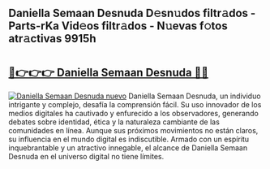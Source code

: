 ## Daniella Semaan Desnuda D𝚎sn𝚞dos filtr𝚊dos - Parts-rKa Vid𝚎os filtr𝚊dos - N𝚞evas f𝚘tos atr𝚊ctivas 9915h

# <h2><a href="http://mbc8q8.tromn.icu/?c=Daniella+Semaan+Desnuda">🔗👉👉👉 Daniella Semaan Desnuda 🔗🔗</a></h2>

[![Daniella Semaan Desnuda nuevo](https://i.imgur.com/pEAQMta.gif)](http://mbc8q8.tromn.icu/?c=Daniella+Semaan+Desnuda)
Daniella Semaan Desnuda, un individuo intrigante y complejo, desafía la comprensión fácil. Su uso innovador de los medios digitales ha cautivado y enfurecido a los observadores, generando debates sobre identidad, ética y la naturaleza cambiante de las comunidades en línea. Aunque sus próximos movimientos no están claros, su influencia en el mundo digital es indiscutible. Armado con un espíritu inquebrantable y un atractivo innegable, el alcance de Daniella Semaan Desnuda en el universo digital no tiene límites.
